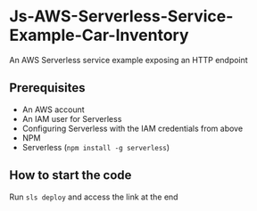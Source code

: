 # Js-AWS-Serverless-Service-Example-Car-Inventory
 An AWS Serverless service example exposing an HTTP endpoint

## Prerequisites
- An AWS account
- An IAM user for Serverless
- Configuring Serverless with the IAM credentials from above
- NPM
- Serverless (```npm install -g serverless```)

## How to start the code
Run ```sls deploy``` and access the link at the end
